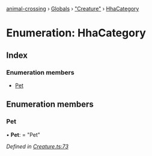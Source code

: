 [animal-crossing](../README.md) › [Globals](../globals.md) › ["Creature"](../modules/_creature_.md) › [HhaCategory](_creature_.hhacategory.md)

# Enumeration: HhaCategory

## Index

### Enumeration members

* [Pet](_creature_.hhacategory.md#pet)

## Enumeration members

###  Pet

• **Pet**: = "Pet"

*Defined in [Creature.ts:73](https://github.com/Norviah/animal-crossing/blob/37a256e/module/types/Creature.ts#L73)*
